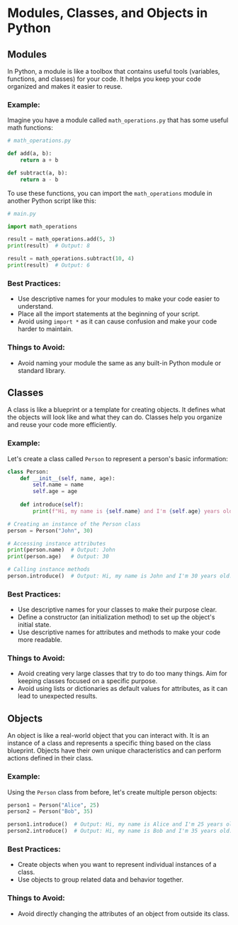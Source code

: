 # Modules, Classes, and Objects in Python

## Modules

In Python, a module is like a toolbox that contains useful tools (variables, functions, and classes) for your code. It helps you keep your code organized and makes it easier to reuse.

### Example:

Imagine you have a module called `math_operations.py` that has some useful math functions:

```python
# math_operations.py

def add(a, b):
    return a + b

def subtract(a, b):
    return a - b
```

To use these functions, you can import the `math_operations` module in another Python script like this:

```python
# main.py

import math_operations

result = math_operations.add(5, 3)
print(result)  # Output: 8

result = math_operations.subtract(10, 4)
print(result)  # Output: 6
```

### Best Practices:

- Use descriptive names for your modules to make your code easier to understand.
- Place all the import statements at the beginning of your script.
- Avoid using `import *` as it can cause confusion and make your code harder to maintain.

### Things to Avoid:

- Avoid naming your module the same as any built-in Python module or standard library.

## Classes

A class is like a blueprint or a template for creating objects. It defines what the objects will look like and what they can do. Classes help you organize and reuse your code more efficiently.

### Example:

Let's create a class called `Person` to represent a person's basic information:

```python
class Person:
    def __init__(self, name, age):
        self.name = name
        self.age = age
  
    def introduce(self):
        print(f"Hi, my name is {self.name} and I'm {self.age} years old.")

# Creating an instance of the Person class
person = Person("John", 30)

# Accessing instance attributes
print(person.name)  # Output: John
print(person.age)   # Output: 30

# Calling instance methods
person.introduce()  # Output: Hi, my name is John and I'm 30 years old.
```

### Best Practices:

- Use descriptive names for your classes to make their purpose clear.
- Define a constructor (an initialization method) to set up the object's initial state.
- Use descriptive names for attributes and methods to make your code more readable.

### Things to Avoid:

- Avoid creating very large classes that try to do too many things. Aim for keeping classes focused on a specific purpose.
- Avoid using lists or dictionaries as default values for attributes, as it can lead to unexpected results.

## Objects

An object is like a real-world object that you can interact with. It is an instance of a class and represents a specific thing based on the class blueprint. Objects have their own unique characteristics and can perform actions defined in their class.

### Example:

Using the `Person` class from before, let's create multiple person objects:

```python
person1 = Person("Alice", 25)
person2 = Person("Bob", 35)

person1.introduce()  # Output: Hi, my name is Alice and I'm 25 years old.
person2.introduce()  # Output: Hi, my name is Bob and I'm 35 years old.
```

### Best Practices:

- Create objects when you want to represent individual instances of a class.
- Use objects to group related data and behavior together.

### Things to Avoid:

- Avoid directly changing the attributes of an object from outside its class.
